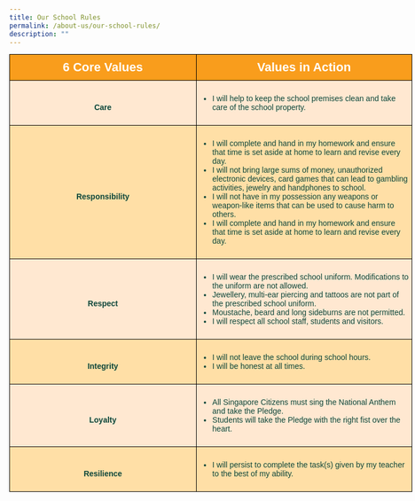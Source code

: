 ```yaml
---
title: Our School Rules
permalink: /about-us/our-school-rules/
description: ""
---
```

<style type="text/css">
.tg  {border-collapse:collapse;border-spacing:0;margin:0px auto;}
.tg td{border-color:black;border-style:solid;border-width:1px;font-family:Arial, sans-serif;font-size:14px;
  overflow:hidden;padding:10px 5px;word-break:normal;}
.tg th{border-color:black;border-style:solid;border-width:1px;font-family:Arial, sans-serif;font-size:14px;
  font-weight:normal;overflow:hidden;padding:10px 5px;word-break:normal;}
.tg .tg-8jx4{background-color:#FFDFA6;color:#0C463A;text-align:left;vertical-align:middle}
.tg .tg-icg1{background-color:#FFE8D1;color:#0C463A;text-align:left;vertical-align:middle}
.tg .tg-xi4p{background-color:#FFDFA6;color:#0C463A;font-weight:bold;text-align:center;vertical-align:middle}
.tg .tg-k1f1{background-color:#F99D1C;color:#FFF;font-weight:bold;text-align:center;vertical-align:middle}
.tg .tg-wrbi{background-color:#FFE8D1;color:#0C463A;font-weight:bold;text-align:center;vertical-align:middle}
</style>
<table class="tg" style="undefined;table-layout: fixed; width: 727px">
<colgroup>
<col style="width: 337px">
<col style="width: 390px">
</colgroup>
	
<tbody>
<tr>
 <td class="tg-k1f1"><span style="font-size:22px"><b> 6 Core Values </b></span></td>
 <td class="tg-k1f1"><span style="font-size:22px"><b>Values in Action</b></span></td>
</tr>
<tr>
  <td class="tg-wrbi"><br>Care</td>
  <td class="tg-icg1"><ul><li>I will help to keep the school premises clean and take care of the school property.</li></ul></td>
</tr>
<tr>
    <td class="tg-xi4p"><br>Responsibility</td>
    <td class="tg-8jx4"><ul><li>I will complete and hand in my homework and ensure that time is set aside at home to learn and revise every day.</li><li>I will not bring large sums of money, unauthorized electronic devices, card games that can lead to gambling activities, jewelry and handphones to school.</li><li>I will not have in my possession any weapons or weapon-like items that can be used to cause harm to others.</li><li>I will complete and hand in my homework and ensure that time is set aside at home to learn and revise every day.</li></ul></td>
</tr>
<tr>
   <td class="tg-wrbi"><br>Respect</td>
   <td class="tg-icg1"><ul><li>I will wear the prescribed school uniform. Modifications to the uniform are not allowed.</li><li>Jewellery, multi-ear piercing and tattoos are not part of the prescribed school uniform.</li><li>Moustache, beard and long sideburns are not permitted.</li><li>I will respect all school staff, students and visitors.</li></ul></td>
</tr>
<tr>
<td class="tg-xi4p"><br>Integrity</td>
<td class="tg-8jx4"><ul><li>I will not leave the school during school hours.</li><li>I will be honest at all times.</li></ul></td>
</tr>
<tr>
    <td class="tg-wrbi"><br>Loyalty</td>
    <td class="tg-icg1"><ul><li>All Singapore Citizens must sing the National Anthem and take the Pledge.</li><li>Students will take the Pledge with the right fist over the heart.</li></ul></td>
</tr>
<tr>
  <td class="tg-xi4p"><br>Resilience</td>
  <td class="tg-8jx4"><ul><li>I will persist to complete the task(s) given by my teacher to the best of my ability.</li></ul</td></tr>
</tbody>
</table>